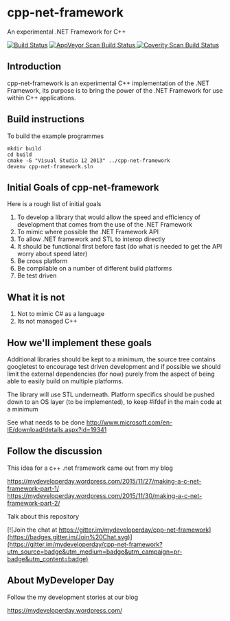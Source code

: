 # cpp-net-framework

An experimental .NET Framework for C++

[![Build Status](https://travis-ci.org/mydeveloperday/cpp-net-framework.svg?branch=master)](https://travis-ci.org/mydeveloperday/cpp-net-framework) 
<a href="https://ci.appveyor.com/project/mydeveloperday/cpp-net-framework">
  <img alt="AppVeyor Scan Build Status"
       src="https://ci.appveyor.com/api/projects/status/32r7s2skrgm9ubva?svg=true"/>
</a>
<a href="https://scan.coverity.com/projects/mydeveloperday-cpp-net-framework">
  <img alt="Coverity Scan Build Status"
       src="https://scan.coverity.com/projects/7174/badge.svg"/>
</a>



## Introduction

cpp-net-framework is an experimental C++ implementation of the .NET Framework, its purpose is to bring the power of the .NET Framework for use within C++ applications. 

## Build instructions

To build the example programmes

```
mkdir build
cd build
cmake -G "Visual Studio 12 2013" ../cpp-net-framework
devenv cpp-net-framework.sln
```

## Initial Goals of cpp-net-framework

Here is a rough list of initial goals

1) To develop a library that would allow the speed and efficiency of development that comes from the use of the .NET Framework  
2) To mimic where possible the .NET Framework API  
3) To allow .NET framework and STL to interop directly  
4) It should be functional first before fast (do what is needed to get the API worry about speed later)  
5) Be cross platform  
6) Be compilable on a number of different build platforms  
7) Be test driven  

## What it is not

1) Not to mimic C# as a language  
2) Its not managed C++  

## How we'll implement these goals

Additional libraries should be kept to a minimum, the source tree contains googletest to encourage test driven development and if possible we should 
limit the external dependencies (for now) purely from the aspect of being able to easily build on multiple platforms. 

The library will use STL underneath. Platform specifics should be pushed down to an OS layer (to be implemented), to keep #ifdef in the main code at a minimum

See what needs to be done 
http://www.microsoft.com/en-IE/download/details.aspx?id=19341


## Follow the discussion

This idea for a c++ .net framework came out from my blog

https://mydeveloperday.wordpress.com/2015/11/27/making-a-c-net-framework-part-1/
https://mydeveloperday.wordpress.com/2015/11/30/making-a-c-net-framework-part-2/

Talk about this repository

[![Join the chat at https://gitter.im/mydeveloperday/cpp-net-framework](https://badges.gitter.im/Join%20Chat.svg)](https://gitter.im/mydeveloperday/cpp-net-framework?utm_source=badge&utm_medium=badge&utm_campaign=pr-badge&utm_content=badge)


## About MyDeveloper Day

Follow the my development stories at our blog

https://mydeveloperday.wordpress.com/
